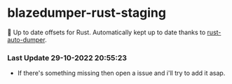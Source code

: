 # blazedumper-rust-staging

🚀 Up to date offsets for Rust. Automatically kept up to date thanks to [rust-auto-dumper](https://github.com/Akandesh/rust-auto-dumper).


### Last Update 29-10-2022 20:55:23
- If there's something missing then open a issue and i'll try to add it asap.